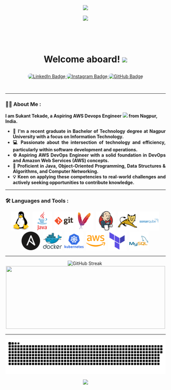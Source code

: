 <p align="center">
  <img src="https://capsule-render.vercel.app/api?type=waving&color=gradient&text=Hello!&height=100&section=header"/>
</p>

<div id="header" align="center">
  <img src="https://i.giphy.com/media/v1.Y2lkPTc5MGI3NjExYm5vaHRnaGpjbXl0M2V2ZGo4Y3E3ZDlua2tmaDZidHVyNTdyazY0NiZlcD12MV9pbnRlcm5hbF9naWZfYnlfaWQmY3Q9cw/KzJkzjggfGN5Py6nkT/giphy.gif" width="200"/>
</div>  <!-- another gif : "https://i.giphy.com/media/v1.Y2lkPTc5MGI3NjExYnFlbzJteHZpcGh3dTRiMGVvMWE2a3I0ZnhuNGI0dGJveDIzM3I5ayZlcD12MV9pbnRlcm5hbF9naWZfYnlfaWQmY3Q9cw/nYD66ng26rP1WMmXwx/giphy.gif" -->
<h1 id="header" align="center">
   &nbsp;&nbsp;<i></i><p><span class="bold">Welcome aboard!</i>
  <img src="https://media.giphy.com/media/hvRJCLFzcasrR4ia7z/giphy.gif" width="30px"/>
  </span</p>
</h1>
<div id="badges" align="center">
  <a href="https://www.linkedin.com/in/tekade-sukant-3343bb252">
    <img src="https://img.shields.io/badge/LinkedIn-0A66C2?style=for-the-badge&logo=linkedin&logoColor=white" alt="LinkedIn Badge" style="border-radius: 8px;"/>
  </a>
  <a href="https://www.instagram.com/muschifresser/">
    <img src="https://img.shields.io/badge/Instagram-E4405F?style=for-the-badge&logo=instagram&logoColor=white" alt="Instagram Badge" style="border-radius: 8px;"/>
  </a>
  <a href="https://drive.google.com/file/d/1ioBfHA6_kE9xRgqrSsnFcIiJ5fIY0vt8/view?usp=sharing">
    <img src="https://img.shields.io/badge/portfolio-purple?style=for-the-badge&logo=man&logoColor=white" alt="GitHub Badge" style="border-radius: 8px;"/>
  </a>
</div>

<p align="center"> <img src="https://komarev.com/ghpvc/?username=tekadesukant&label=Profile%20views&color=0e75b6&style=roun" alt="" /> </p>

---

### 👨‍💼 About Me :
<b align= "justify"> I am Sukant Tekade, a Aspiring AWS Devops Engineer <img src="https://media.giphy.com/media/WUlplcMpOCEmTGBtBW/giphy.gif" width="30"> from Nagpur, India.
- :telescope: I'm a recent graduate in Bachelor of Technology degree at Nagpur University with a focus on Information Technology.
- :computer: Passionate about the intersection of technology and efficiency, particularly within software development and operations.
- :gear: Aspiring AWS DevOps Engineer with a solid foundation in DevOps and Amazon Web Services (AWS) concepts.
- :rocket: Proficient in Java, Object-Oriented Programming, Data Structures & Algorithms, and Computer Networking.
- :bulb: Keen on applying these competencies to real-world challenges and actively seeking opportunities to contribute knowledge.
</b>

---

### :hammer_and_wrench: Languages and Tools :

<div align= "center">
  <img src="https://github.com/devicons/devicon/blob/6910f0503efdd315c8f9b858234310c06e04d9c0/icons/linux/linux-original.svg" title="JavaScript" alt="JavaScript" width="60" height="60"/>&nbsp;
  <img src="https://github.com/devicons/devicon/blob/master/icons/java/java-original-wordmark.svg" title="Java" alt="Java" width="60" height="60"/>&nbsp;
  <img src="https://github.com/devicons/devicon/blob/master/icons/git/git-original-wordmark.svg" title="Git" **alt="Git" width="60" height="60"/>
  <img src="https://github.com/devicons/devicon/blob/6910f0503efdd315c8f9b858234310c06e04d9c0/icons/maven/maven-original.svg" title="Spring" alt="Spring" width="60" height="60"/>&nbsp;
  <img src="https://github.com/devicons/devicon/blob/6910f0503efdd315c8f9b858234310c06e04d9c0/icons/jenkins/jenkins-original.svg" title="Material UI" alt="Material UI" width="60" height="60"/>&nbsp;
  <img src="https://github.com/devicons/devicon/blob/6910f0503efdd315c8f9b858234310c06e04d9c0/icons/tomcat/tomcat-original.svg" title="Flutter" alt="Flutter" width="60" height="60"/>&nbsp;
  <img src="https://github.com/devicons/devicon/blob/6910f0503efdd315c8f9b858234310c06e04d9c0/icons/sonarqube/sonarqube-plain-wordmark.svg" title="Firebase" alt="Firebase" width="60" height="60"/>&nbsp;
  <img src="https://github.com/devicons/devicon/blob/6910f0503efdd315c8f9b858234310c06e04d9c0/icons/ansible/ansible-original.svg" title="React" alt="React" width="60" height="60"/>&nbsp;
  <img src="https://github.com/devicons/devicon/blob/6910f0503efdd315c8f9b858234310c06e04d9c0/icons/docker/docker-original-wordmark.svg"  title="CSS3" alt="CSS" width="60" height="60"/>&nbsp;
  <img src="https://github.com/devicons/devicon/blob/6910f0503efdd315c8f9b858234310c06e04d9c0/icons/kubernetes/kubernetes-plain-wordmark.svg" title="HTML5" alt="HTML" width="60" height="60"/>&nbsp;
  <img src="https://github.com/devicons/devicon/blob/master/icons/amazonwebservices/amazonwebservices-plain-wordmark.svg" title="AWS" alt="AWS" width="60" height="60"/>&nbsp;
  <img src="https://github.com/devicons/devicon/blob/6910f0503efdd315c8f9b858234310c06e04d9c0/icons/terraform/terraform-original.svg" title="Redux" alt="Redux " width="60" height="60"/>&nbsp;
  <img src="https://github.com/devicons/devicon/blob/master/icons/mysql/mysql-original-wordmark.svg" title="MySQL"  alt="MySQL" width="60" height="60"/>&nbsp;
</div>

---

<p align="center"><img width="500" src="https://github-readme-streak-stats.herokuapp.com?user=tekadesukant&theme=highcontrast" alt="GitHub Streak" />&nbsp;<img width="500" height="197" src="https://github-readme-stats.vercel.app/api?username=tekadesukant&show_icons=true&theme=vision-friendly-dark"/></p> 



---

<p align="center">
 <img width="1000" src="github-snake.svg" alt="snake"/>
</p>

<p align="center">
  <img src="https://capsule-render.vercel.app/api?type=waving&color=gradient&height=100&section=footer"/>
</p>

